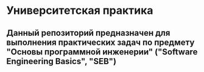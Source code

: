 # Университетская практика
## Данный репозиторий предназначен для выполнения практических задач по предмету "Основы программной инженерии" ("Software Engineering Basics", "SEB")
